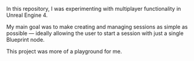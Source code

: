 In this repository, I was experimenting with multiplayer functionality in Unreal Engine 4.

My main goal was to make creating and managing sessions as simple as possible — ideally allowing the user to start a session with just a single Blueprint node.

This project was more of a playground for me.
